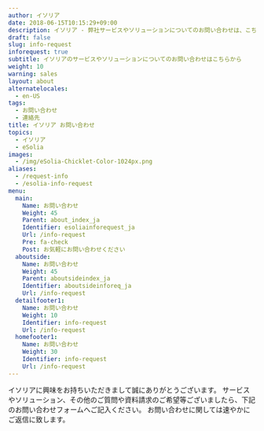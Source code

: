 ```yaml
---
author: イソリア
date: 2018-06-15T10:15:29+09:00
description: イソリア - 弊社サービスやソリューションについてのお問い合わせは、こちらのページのフォームからどうぞ
draft: false
slug: info-request
inforequest: true
subtitle: イソリアのサービスやソリューションについてのお問い合わせはこちらから
weight: 10
warning: sales
layout: about
alternatelocales:
  - en-US
tags:
  - お問い合わせ
  - 連絡先
title: イソリア お問い合わせ
topics:
  - イソリア
  - eSolia
images:
  - /img/eSolia-Chicklet-Color-1024px.png
aliases:
  - /request-info
  - /esolia-info-request
menu:
  main:
    Name: お問い合わせ
    Weight: 45
    Parent: about_index_ja
    Identifier: esoliainforequest_ja
    Url: /info-request
    Pre: fa-check
    Post: お気軽にお問い合わせください
  aboutside:
    Name: お問い合わせ
    Weight: 45
    Parent: aboutsideindex_ja
    Identifier: aboutsideinforeq_ja
    Url: /info-request
  detailfooter1:
    Name: お問い合わせ
    Weight: 10
    Identifier: info-request
    Url: /info-request
  homefooter1:
    Name: お問い合わせ
    Weight: 30
    Identifier: info-request
    Url: /info-request
---
```


イソリアに興味をお持ちいただきまして誠にありがとうございます。
サービスやソリューション、その他のご質問や資料請求のご希望等ございましたら、下記のお問い合わせフォームへご記入ください。
お問い合わせに関しては速やかにご返信に致します。

<p>
<script
  src="https://pro.dbflex.net/secure/embed.js"
  data-url="/wr-79586/db/15331/webtorecord.aspx?t=79586"
  data-onload="webFormLoaded">
</script>
</p>

